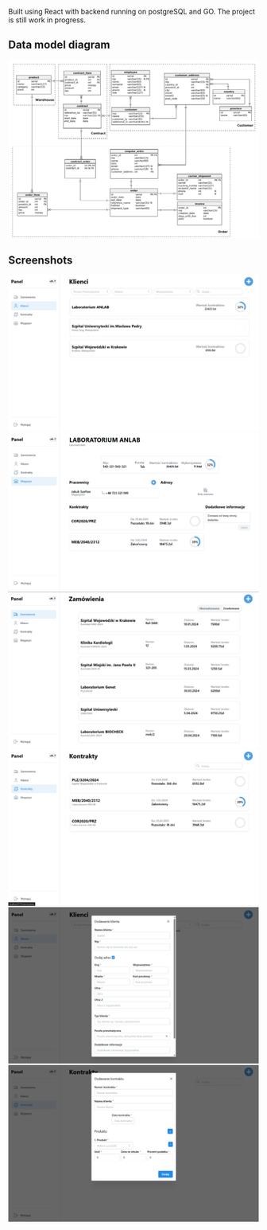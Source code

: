 Built using React with backend running on postgreSQL and GO.
The project is still work in progress.
## Data model diagram
![Diagram](https://github.com/Cifyy/Contractor-manager/blob/main/resources/screenshots/database_diagram.png)


## Screenshots
![Customers](https://github.com/Cifyy/Contractor-manager/blob/main/resources/screenshots/customers.png)
![Customer_info](https://github.com/Cifyy/Contractor-manager/blob/main/resources/screenshots/customer_info.png)
![Orders](https://github.com/Cifyy/Contractor-manager/blob/main/resources/screenshots/orders.png)
![Contracts](https://github.com/Cifyy/Contractor-manager/blob/main/resources/screenshots/contracts.png)
![Add_Customer](https://github.com/Cifyy/Contractor-manager/blob/main/resources/screenshots/add_client.png)
![Add_Contract](https://github.com/Cifyy/Contractor-manager/blob/main/resources/screenshots/add_contract.png)
